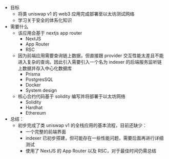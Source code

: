 - 目标
	- 将类 uniswap v1 的 web3 应用完成部署至以太坊测试网络
	- 学习关于安全的体系化知识
- 需要什么
	- 该应用会基于 nextjs app router
		- NextJS
		- App Router
		- RSC
	- 因为前端应用需要查询链上数据，但直接跟 provider 交互性能太差且不能进入复杂的查询。因此引入需要引入一个名为 indexer 的后端服务监听链上数据并存入中心化数据库
		- Prisma
		- PostgresSQL
		- Docker
		- System design
	- 核心合约代码基于 solidity 编写并将部署于以太坊网络
		- Solidity
		- Hardhat
		- Ethereum
- 总结：
	- 初步完成了类 uniswap v1 的全栈应用的基本流程，目前还缺少：
		- 一个完整的前端界面
		- indexer 已初步搭建，但可能存在一些性能问题，需要后面再进行详细测试
		- 使用了 NextJS 的 App Router 以及 RSC，对于最佳时间仍需总结